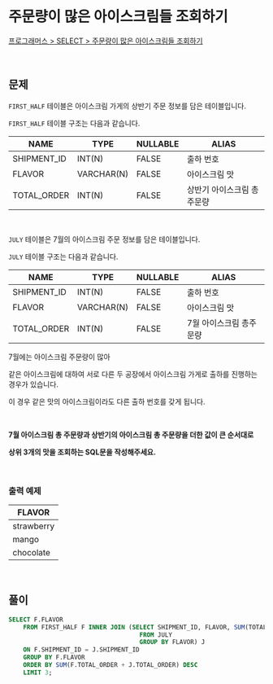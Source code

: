 # 주문량이 많은 아이스크림들 조회하기

[프로그래머스 > SELECT > 주문량이 많은 아이스크림들 조회하기](https://school.programmers.co.kr/learn/courses/30/lessons/133027)

<br/>

## 문제

`FIRST_HALF` 테이블은 아이스크림 가게의 상반기 주문 정보를 담은 테이블입니다.

`FIRST_HALF` 테이블 구조는 다음과 같습니다.

| NAME        | TYPE       | NULLABLE | ALIAS                   |
| ----------- | ---------- | -------- | ----------------------- |
| SHIPMENT_ID | INT(N)     | FALSE    | 출하 번호                |
| FLAVOR      | VARCHAR(N) | FALSE    | 아이스크림 맛             |
| TOTAL_ORDER | INT(N)     | FALSE    | 상반기 아이스크림 총주문량 |

<br/>

`JULY` 테이블은 7월의 아이스크림 주문 정보를 담은 테이블입니다.

`JULY` 테이블 구조는 다음과 같습니다.

| NAME        | TYPE       | NULLABLE | ALIAS                 |
| ----------- | ---------- | -------- | --------------------- |
| SHIPMENT_ID | INT(N)     | FALSE    | 출하 번호              |
| FLAVOR      | VARCHAR(N) | FALSE    | 아이스크림 맛          |
| TOTAL_ORDER | INT(N)     | FALSE    | 7월 아이스크림 총주문량 |

7월에는 아이스크림 주문량이 많아

같은 아이스크림에 대하여 서로 다른 두 공장에서 아이스크림 가게로 출하를 진행하는 경우가 있습니다.

이 경우 같은 맛의 아이스크림이라도 다른 출하 번호를 갖게 됩니다.

<br/>

**7월 아이스크림 총 주문량과 상반기의 아이스크림 총 주문량을 더한 값이 큰 순서대로**

**상위 3개의 맛을 조회하는 SQL문을 작성해주세요.**

<br/>

### 출력 예제

| FLAVOR     |
| ---------- |
| strawberry |
| mango      |
| chocolate  |

<br/>

## 풀이

```SQL
SELECT F.FLAVOR
    FROM FIRST_HALF F INNER JOIN (SELECT SHIPMENT_ID, FLAVOR, SUM(TOTAL_ORDER) AS TOTAL_ORDER
                                    FROM JULY
                                    GROUP BY FLAVOR) J
    ON F.SHIPMENT_ID = J.SHIPMENT_ID
    GROUP BY F.FLAVOR
    ORDER BY SUM(F.TOTAL_ORDER + J.TOTAL_ORDER) DESC
    LIMIT 3;
```
